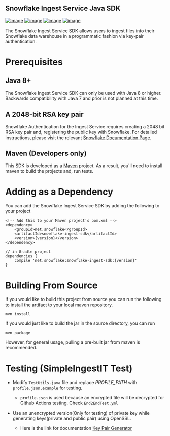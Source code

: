 Snowflake Ingest Service Java SDK
---

[![image](http://img.shields.io/:license-Apache%202-brightgreen.svg)](http://www.apache.org/licenses/LICENSE-2.0.txt)
[![image](https://github.com/snowflakedb/snowflake-ingest-java/workflows/Snowpipe%20Java%20SDK%20Tests/badge.svg)](https://github.com/snowflakedb/snowflake-ingest-java/actions)
[![image](https://codecov.io/gh/snowflakedb/snowflake-ingest-java/branch/master/graph/badge.svg)](https://codecov.io/gh/snowflakedb/snowflake-ingest-java)
[![image](https://maven-badges.herokuapp.com/maven-central/net.snowflake/snowflake-ingest-sdk/badge.svg?style=plastic)](https://repo.maven.apache.org/maven2/net/snowflake/snowflake-ingest-sdk/)

The Snowflake Ingest Service SDK allows users to ingest files into their
Snowflake data warehouse in a programmatic fashion via key-pair
authentication.

# Prerequisites

## Java 8+

The Snowflake Ingest Service SDK can only be used with Java 8 or higher.
Backwards compatibility with Java 7 and prior is not planned at this
time.

## A 2048-bit RSA key pair

Snowflake Authentication for the Ingest Service requires creating a 2048
bit RSA key pair and, registering the public key with Snowflake. For
detailed instructions, please visit the relevant [Snowflake
Documentation Page](docs.snowflake.net).

## Maven (Developers only)

This SDK is developed as a [Maven](maven.apache.org) project. As a
result, you\'ll need to install maven to build the projects and, run
tests.

# Adding as a Dependency

You can add the Snowflake Ingest Service SDK by adding the following to
your project

``` {.xml}
<!-- Add this to your Maven project's pom.xml -->
<dependency>
    <groupId>net.snowflake</groupId>
    <artifactId>snowflake-ingest-sdk</artifactId>
    <version>{version}</version>
</dependency>
```

``` {.groovy}
// in Gradle project
dependencies {
    compile 'net.snowflake:snowflake-ingest-sdk:{version}'
}
```

# Building From Source

If you would like to build this project from source you can run the
following to install the artifact to your local maven repository.

``` {.bash}
mvn install
```

If you would just like to build the jar in the source directory, you can
run

``` {.bash}
mvn package
```

However, for general usage, pulling a pre-built jar from maven is
recommended.

# Testing (SimpleIngestIT Test)

-   Modify `TestUtils.java` file and replace *PROFILE_PATH* with `profile.json.example` for testing.

    -   `profile.json` is used because an encrypted file will be
            decrypted for Github Actions testing. Check `End2EndTest.yml`

-   Use an unencrypted version(Only for testing) of private key while generating keys(private and public pair) using OpenSSL.

    -   Here is the link for documentation [Key Pair
            Generator](https://docs.snowflake.net/manuals/user-guide/python-connector-example.html#using-key-pair-authentication)
